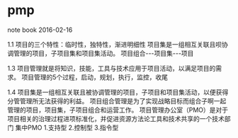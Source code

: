 # pmp
note book
2016-02-16

1.1 项目的三个特性：临时性，独特性，渐进明细性
    项目集是一组相互关联且呗协调管理的项目，子项目集和项目集活动。
    项目组合---项目集---项目
    
1.3 项目管理就是将知识，技能，工具与技术应用于项目活动，以满足项目的需求。
    项目管理的5个过程，启动，规划，执行，监控，收尾
    
1.4 项目集是一组相互关联且被协调管理的项目，子项目和项目集活动，以便获得分管管理所无法获得的利益。
    项目组合管理是为了实现战略目标而组合子啊一起管理的项目，项目集，子项目组合和运营工作。
    项目管理办公室（PMO）是对于项目相关的治理过程进项标准化，并促进资源方法论工具和技术共享的一个技术部门
    集中PMO 1.支持型 2.控制型 3.指令型 
